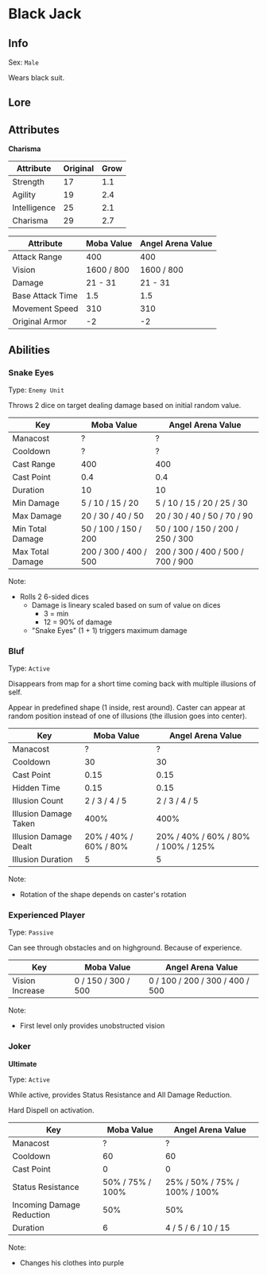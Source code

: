 # Black Jack

## Info
Sex: `Male`

Wears black suit.

## Lore

## Attributes

**Charisma**

|  Attribute   | Original | Grow |
|--------------|----------|------|
| Strength     |    17    | 1.1  |
| Agility      |    19    | 2.4  |
| Intelligence |    25    | 2.1  |
| Charisma     |    29    | 2.7  |


|    Attribute     | Moba Value | Angel Arena Value |
|------------------|------------|-------------------|
| Attack Range     |    400     |        400        |
| Vision           | 1600 / 800 |     1600 / 800    |
| Damage           |  21 - 31   |      21 - 31      |
| Base Attack Time |    1.5     |        1.5        |
| Movement Speed   |    310     |        310        |
| Original Armor   |     -2     |         -2        |

## Abilities

### Snake Eyes

Type: `Enemy Unit`

Throws 2 dice on target dealing damage based on initial random value.

| Key | Moba Value | Angel Arena Value |
|-----|------------|-------------------|
| Manacost | ? | ? |
| Cooldown | ? | ? |
| Cast Range | 400 | 400 |
| Cast Point | 0.4 | 0.4 |
| Duration | 10 | 10 |
| Min Damage | 5 / 10 / 15 / 20 | 5 / 10 / 15 / 20 / 25 / 30 |
| Max Damage | 20 / 30 / 40 / 50 | 20 / 30 / 40 / 50 / 70 / 90 |
| Min Total Damage | 50 / 100 / 150 / 200 | 50 / 100 / 150 / 200 / 250 / 300 |
| Max Total Damage | 200 / 300 / 400 / 500 | 200 / 300 / 400 / 500 / 700 / 900 |

Note:
- Rolls 2 6-sided dices
  - Damage is lineary scaled based on sum of value on dices
    - 3 = min
    - 12 = 90% of damage
  - "Snake Eyes" (1 + 1) triggers maximum damage

### Bluf

Type: `Active`

Disappears from map for a short time coming back with multiple illusions of self.

Appear in predefined shape (1 inside, rest around).
Caster can appear at random position instead of one of illusions (the illusion goes into center).

|     Key     |   Moba Value   | Angel Arena Value |
|-------------|----------------|-------------------|
| Manacost | ? | ? |
| Cooldown | 30 | 30 |
| Cast Point | 0.15 | 0.15 |
| Hidden Time | 0.15 | 0.15 |
| Illusion Count | 2 / 3 / 4 / 5 | 2 / 3 / 4 / 5 |
| Illusion Damage Taken | 400% | 400% |
| Illusion Damage Dealt | 20% / 40% / 60% / 80% | 20% / 40% / 60% / 80% / 100% / 125% |
| Illusion Duration | 5 | 5 |

Note:
- Rotation of the shape depends on caster's rotation

### Experienced Player

Type: `Passive`

Can see through obstacles and on highground.
Because of experience.

| Key | Moba Value | Angel Arena Value |
|-----|------------|-------------------|
| Vision Increase | 0 / 150 / 300 / 500 | 0 / 100 / 200 / 300 / 400 / 500 |

Note:
- First level only provides unobstructed vision

### Joker
**__Ultimate__**

Type: `Active`

While active, provides Status Resistance and All Damage Reduction.

Hard Dispell on activation.

|     Key     |   Moba Value   | Angel Arena Value |
|-------------|----------------|-------------------|
| Manacost | ? | ? |
| Cooldown | 60 | 60 |
| Cast Point | 0 | 0 |
| Status Resistance | 50% / 75% / 100% | 25% / 50% / 75% / 100% / 100% |
| Incoming Damage Reduction | 50% | 50% |
| Duration | 6 | 4 / 5 / 6 / 10 / 15 |

Note:
- Changes his clothes into purple
